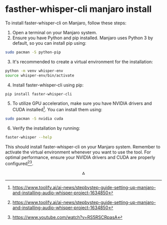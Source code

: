 # fasther-whisper-cli manjaro install

To install faster-whisper-cli on Manjaro, follow these steps:

1. Open a terminal on your Manjaro system.
2. Ensure you have Python and pip installed. Manjaro uses Python 3 by default, so you can install pip using:

```bash
sudo pacman -S python-pip
```

3. It's recommended to create a virtual environment for the installation:

```bash
python -m venv whisper-env
source whisper-env/bin/activate
```

4. Install faster-whisper-cli using pip:

```bash
pip install faster-whisper-cli
```

5. To utilize GPU acceleration, make sure you have NVIDIA drivers and CUDA installed[^1]. You can install them using:

```bash
sudo pacman -S nvidia cuda
```

6. Verify the installation by running:

```bash
faster-whisper --help
```


This should install faster-whisper-cli on your Manjaro system. Remember to activate the virtual environment whenever you want to use the tool. For optimal performance, ensure your NVIDIA drivers and CUDA are properly configured[^1][^3].

<div style="text-align: center">⁂</div>

[^1]: https://www.toolify.ai/ai-news/stepbystep-guide-setting-up-manjaro-and-installing-audio-whisper-project-1634850

[^2]: https://www.toolify.ai/ai-news/local-realtime-transcription-with-audio-whisper-1733

[^3]: https://www.youtube.com/watch?v=RS5RSCRpasA

[^4]: https://www.youtube.com/watch?v=e1pmV8l7uLs

[^5]: https://snapcraft.io/install/whisper-cpp/manjaro

[^6]: https://snapcraft.io/install/whisper-gael/manjaro

[^7]: https://github.com/absadiki/subsai

[^8]: https://pypi.org/project/faster-whisper-cli/

